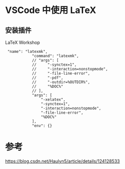 # VSCode 中使用 LaTeX

## 安装插件

LaTeX Workshop

```
 "name": "latexmk",
            "command": "latexmk",
            // "args": [
            //     "-synctex=1",
            //     "-interaction=nonstopmode",
            //     "-file-line-error",
            //     "-pdf",
            //     "-outdir=%OUTDIR%",
            //     "%DOC%"
            // ],
            "args": [
                "-xelatex",
                "-synctex=1",
                "-interaction=nonstopmode",
                "-file-line-error",
                "%DOC%"
            ],
            "env": {}
```

# 参考
https://blog.csdn.net/Haulyn5/article/details/124128533
